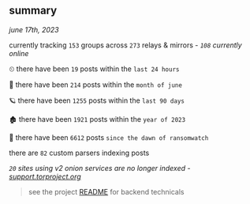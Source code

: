 
## summary
_june 17th, 2023_

currently tracking `153` groups across `273` relays & mirrors - _`108` currently online_

⏲ there have been `19` posts within the `last 24 hours`

🦈 there have been `214` posts within the `month of june`

🪐 there have been `1255` posts within the `last 90 days`

🏚 there have been `1921` posts within the `year of 2023`

🦕 there have been `6612` posts `since the dawn of ransomwatch`

there are `82` custom parsers indexing posts

_`20` sites using v2 onion services are no longer indexed - [support.torproject.org](https://support.torproject.org/onionservices/v2-deprecation/)_

> see the project [README](https://github.com/joshhighet/ransomwatch#ransomwatch--) for backend technicals

